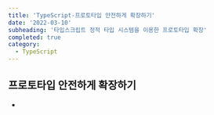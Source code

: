 ```yaml
---
title: 'TypeScript-프로토타입 안전하게 확장하기'
date: '2022-03-10'
subheading: '타입스크립트 정적 타입 시스템을 이용한 프로토타입 확장'
completed: true
category:
  - TypeScript
---
```


## 프로토타입 안전하게 확장하기
- 